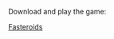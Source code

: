 Download and play the game:

[Fasteroids](https://www.mediafire.com/file/6finamqynze8bul/fasteroids.zip/file "Download the game!")
